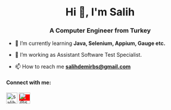 <h1 align="center">Hi 👋, I'm Salih</h1>
<h3 align="center">A Computer Engineer from Turkey</h3>



- 🌱 I’m currently learning **Java, Selenium, Appium, Gauge etc.**

- 👀 I’m working as Assistant Software Test Specialist.

- 📫 How to reach me **salihdemirbs@gmail.com**

<h4 align="left">Connect with me:</h4>
<p align="left">

<a href= "https://linkedin.com/in/salihdemirbas" target="blank"><img align="center" src="https://cdn.jsdelivr.net/npm/simple-icons@3.0.1/icons/linkedin.svg" alt="salihdemirbas" height="30" width="30" /></a>
<a style="background-color:red" href="https://medium.com/@salihdemirbas" target="blank"><img align="center" src="https://cdn.jsdelivr.net/npm/simple-icons@3.0.1/icons/medium.svg" alt="@salihdemirbas" height="30" width="30" /></a>
</p>


 
